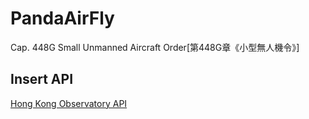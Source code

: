 # PandaAirFly
Cap. 448G Small Unmanned Aircraft Order[第448G章《小型無人機令》]

## Insert API

[Hong Kong Observatory API](https://www.hko.gov.hk/en/weatherAPI/doc/files/HKO_Open_Data_API_Documentation.pdf)
